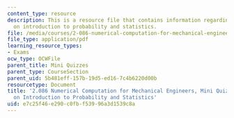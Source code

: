 ```yaml
---
content_type: resource
description: This is a resource file that contains information regarding nutshell
  on introduction to probability and statistics.
file: /media/courses/2-086-numerical-computation-for-mechanical-engineers-fall-2014/e7c25f46e290c0fbf53996a3d1539c8a_MIT2_086F14_MiniQuiz2.pdf
file_type: application/pdf
learning_resource_types:
- Exams
ocw_type: OCWFile
parent_title: Mini Quizzes
parent_type: CourseSection
parent_uid: 5b481eff-157b-19d5-ed16-7c4b6220d00b
resourcetype: Document
title: '2.086 Numerical Computation for Mechanical Engineers, Mini Quiz 2: Nutshell
  on Introduction to Probability and Statistics'
uid: e7c25f46-e290-c0fb-f539-96a3d1539c8a
---
```


